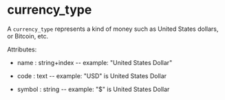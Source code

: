 # currency_type

A `currency_type` represents a kind of money such as United States dollars, or Bitcoin, etc.

Attributes:

* name : string+index -- example: "United States Dollar"

* code : text -- example: "USD" is United States Dollar

* symbol : string -- example: "$" is United States Dollar
